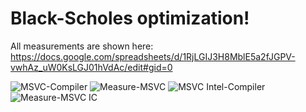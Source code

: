 # Black-Scholes optimization!
All measurements are shown here: https://docs.google.com/spreadsheets/d/1RjLGIJ3H8MblE5a2fJGPV-vwhAz_uW0KsLGJ01hVdAc/edit#gid=0

![MSVC-Compiler](https://user-images.githubusercontent.com/90060665/224833317-69dd55f4-1e27-4f60-878d-56ed8fdd711f.JPG)
![Measure-MSVC](https://user-images.githubusercontent.com/90060665/224833381-a57186aa-dd51-4a42-8493-69a75243c70a.JPG)
![MSVC Intel-Compiler](https://user-images.githubusercontent.com/90060665/224833418-fd13354e-e3e4-4747-9d74-ee59d7b1e561.JPG)
![Measure-MSVC IC](https://user-images.githubusercontent.com/90060665/224833891-eebd1a54-4bcd-4f66-9e12-b98964c6d56c.JPG)
